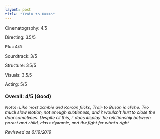 ```yaml
---
layout: post
title: "Train to Busan"
---
```


Cinematography: 4/5

Directing: 3.5/5

Plot: 4/5

Soundtrack: 3/5

Structure: 3.5/5

Visuals: 3.5/5

Acting: 5/5

### Overall: 4/5 (Good)

*Notes: Like most zombie and Korean flicks, Train to Busan is cliche. Too much slow motion, not enough subtleness, and it
wouldn't hurt to close the door sometimes. Despite all this, it does display the relationship between parent and child, class dynamic,
and the fight for what's right.*

*Reviewed on 6/19/2019*
